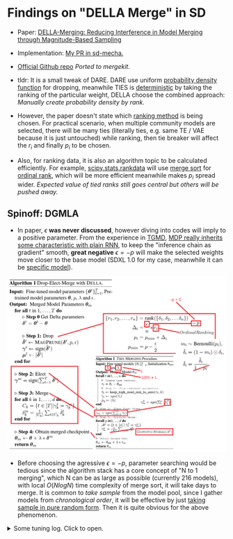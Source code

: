 # Findings on "DELLA Merge" in SD #

- Paper: [DELLA-Merging: Reducing Interference in Model Merging through Magnitude-Based Sampling](https://arxiv.org/abs/2406.11617)

- Implementation: [My PR in sd-mecha.](https://github.com/ljleb/sd-mecha/pull/41)

- [Official Github repo](https://github.com/declare-lab/della) *Ported to mergekit.*

- tldr: It is a small tweak of DARE. DARE use uniform [probability density function](https://en.wikipedia.org/wiki/Probability_density_function) for dropping, meanwhile TIES is [deterministic](https://en.wikipedia.org/wiki/Deterministic_system) by taking the ranking of the particular weight, DELLA choose the combined approach: *Manually create probability density by rank.*

- However, the paper doesn't state which [ranking method](https://en.wikipedia.org/wiki/Ranking) is being chosen. For practical scenario, when multiple community models are selected, there will be many ties (literally ties, e.g. same TE / VAE because it is just untouched) while ranking, then tie breaker will affect the $r_i$ and finally $p_i$ to be chosen.

- Also, for ranking data, it is also an algorithm topic to be calculated efficiently. For example, [scipy.stats.rankdata](https://docs.scipy.org/doc/scipy/reference/generated/scipy.stats.rankdata.html) will use [merge sort](https://en.wikipedia.org/wiki/Merge_sort) for [ordinal rank](https://en.wikipedia.org/wiki/Ranking#Ordinal_ranking_(%221234%22_ranking)), which will be more efficient meanwhile makes $p_i$ spread wider. *Expected value of tied ranks still goes central but others will be pushed away.*

## Spinoff: DGMLA ##

- In paper, $\epsilon$ **was never discussed**, however diving into codes will imply to a positive parameter. From the experience in [TGMD](./fermat_pt.md#tsd-v21), [MDP really inherits some characteristic with plain RNN](./dare.md#why-llm-merging-algorihms-works-in-principle), to keep the "inference chain as gradient" smooth, **great negative** $\epsilon=-p$ will make the selected weights move closer to the base model (SDXL 1.0 for my case, meanwhile it can be [specific model](../ch02/pony_sd.md)).

![24101502.png](./img/24101502.png)

- Before choosing the agressive $\epsilon=-p$, parameter searching would be tedious since the algorithm stack has a core concept of "N to 1 merging", which N can be as large as possible (currently 216 models), with local $O(NlogN)$ time complexity of merge sort, it will take days to merge. It is common to *take sample* from the model pool, since I gather models from *chronological order*, it will be effective by just [taking sample in pure random form](https://en.wikipedia.org/wiki/Simple_random_sample). Then it is quite obvious for the above phenomenon.

<details>
    <summary>Some tuning log. Click to open.</summary>

This time I edited the code manually to use the TIES-SOUP instead of original TIES.

- DGMLA: `24100201`. 192 models. `p=0.1,eps=-0.05`. Baseline.
- DGMLA: `24100601`. 20 models. `p=0.1,eps=-0.05`. Still works.
- DGMLA: `24100602`. 20 models. `p=0.3,eps=-0.30`. Doesn't work.
- DGMLA: `24100603`. 20 models. `p=0.1,eps=0.05`. Works in a different way.
- DGMLA: `24100604`. 20 models. `p=0.1,eps=-0.1`. Works in the same way.
- DGMLA: `24101101`. 216 models. `p=0.1,eps=-0.1`. Works as expected.
- DGMLA: `25022801`. 256 models. `p=0.1,eps=-0.1`. **Kinda works, but image so abstract. Need more study.**

</details>
